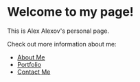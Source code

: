 <!DOCTYPE html>
<html lang="en">
<head>
    <meta charset="UTF-8">
    <meta name="viewport" content="width=device-width, initial-scale=1.0">
    <title>My Page - Alex Alexov</title>
</head>
<body>
    <h1>Welcome to my page!</h1>
    <p>This is Alex Alexov's personal page.</p>
    <p>Check out more information about me:</p>
    <ul>
        <li><a href="about_me.html">About Me</a></li>
        <li><a href="portfolio.html">Portfolio</a></li>
        <li><a href="contact.html">Contact Me</a></li>
    </ul>
</body>
</html>
